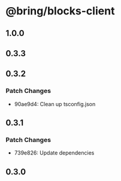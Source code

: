 # @bring/blocks-client

## 1.0.0

## 0.3.3

## 0.3.2

### Patch Changes

-   90ae9d4: Clean up tsconfig.json

## 0.3.1

### Patch Changes

-   739e826: Update dependencies

## 0.3.0
